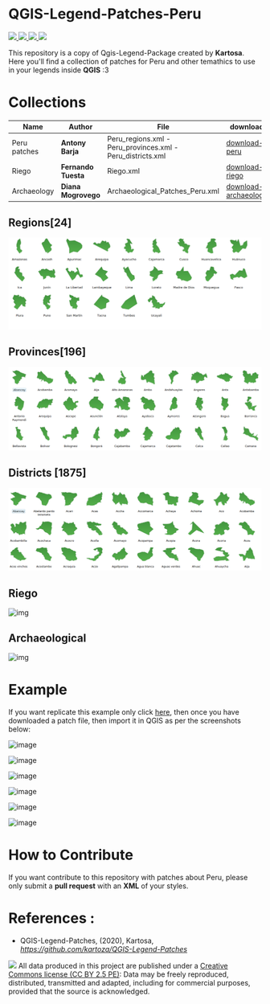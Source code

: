 # QGIS-Legend-Patches-Peru

<p>
 <a href="https://github.com/qgispe">
  <img src="https://img.shields.io/badge/QGIS_Perú-%258f01.svg?&style=for-the-badge&logo=qgis&logoColor=white" height="23">
  </a>
 <a href="https://github.com/qgispe">
  <img src="https://img.shields.io/github/forks/barja8/QGIS-Patches-Peru?style=for-the-badge" height="23">
  </a>
 <a href="https://github.com/qgispe">
  <img src="https://img.shields.io/github/stars/barja8/QGIS-Patches-Peru?style=for-the-badge" height="23">
  </a>
 <a href="https://github.com/qgispe">
  <img src="https://img.shields.io/badge/Autor-Antony%20M.%20Barja-lightgrey?style=for-the-badge" height="23">
  </a>

<p>



This repository is a copy of Qgis-Legend-Package created by **Kartosa**.
Here you'll find a collection of patches for Peru and other temathics to use in your legends inside **QGIS** :3 

# Collections

Name | Author | File | download
-----|--------|-------|-------
Peru patches | **Antony Barja** | Peru_regions.xml - Peru_provinces.xml - Peru_districts.xml | [download-peru](https://github.com/qgisper/QGIS-Patches-Peru/raw/master/Peru%20Patches/Peru_patches.tar)
Riego | **Fernando Tuesta** | Riego.xml |[download-riego](https://github.com/qgispe/QGIS-Patches-Peru/raw/master/Riego/Riego.zip)
Archaeology |**Diana Mogrovego**| Archaeological_Patches_Peru.xml| [download-archaeology](https://github.com/qgispe/QGIS-Patches-Peru/raw/master/Archaeology%20Patches/Archaeological.zip)



## Regions[24]
![img](https://github.com/barja8/QGIS-Patches-Peru/blob/master/Peru%20Patches/Peru_regions.png?raw=true)

## Provinces[196]
![img](https://github.com/barja8/QGIS-Patches-Peru/blob/master/Peru%20Patches/Peru_provinces.png?raw=true)

## Districts [1875]
![img](https://raw.githubusercontent.com/barja8/QGIS-Patches-Peru/master/Peru%20Patches/Peru_districts.png)

## Riego

![img](https://raw.githubusercontent.com/qgispe/QGIS-Patches-Peru/master/Riego/Riego.png)


## Archaeological

![img](https://raw.githubusercontent.com/qgispe/QGIS-Patches-Peru/master/Archaeology%20Patches/assets/archaeology-51e47320.jpg)

# Example

If you want replicate this example only click [here](https://github.com/qgispe/QGIS-Patches-Peru/raw/master/Example/Example.tar), then once you have downloaded a patch file, then import it in QGIS as per the screenshots below:

![image](https://github.com/barja8/Friends/blob/master/QGIS/Img/patches/img01.png?raw=true)

![image](https://github.com/barja8/Friends/blob/master/QGIS/Img/patches/img02.png?raw=true)

![image](https://github.com/barja8/Friends/blob/master/QGIS/Img/patches/img03.png?raw=true)

![image](https://github.com/barja8/Friends/blob/master/QGIS/Img/patches/img04.png?raw=true)

![image](https://github.com/barja8/Friends/blob/master/QGIS/Img/patches/img05.png?raw=true)

![image](https://github.com/barja8/Friends/blob/master/QGIS/Img/patches/TopoMap.png?raw=true)

# How to Contribute
If you want contribute to this repository with patches about Peru, please only submit a **pull request** with an **XML** of your styles.

# References : 

* QGIS-Legend-Patches, (2020), Kartosa, *https://github.com/kartoza/QGIS-Legend-Patches*

![](https://github.com/barja8/Friends/blob/master/QGIS/Img/icons/istat88x31.png?raw=true) All data produced in this project are published under a [Creative Commons license (CC BY 2.5 PE)]((https://creativecommons.org/share-your-work/)): Data may be freely reproduced, distributed, transmitted and adapted, including for commercial purposes, provided that the source is acknowledged.
